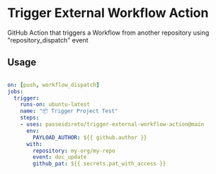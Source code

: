 # Trigger External Workflow Action

GitHub Action that triggers a Workflow from another repository using "repository_dispatch" event

## Usage

```yaml

on: [push, workflow_dispatch]
jobs:
  trigger:
    runs-on: ubuntu-latest
    name: "📦 Trigger Project Test"
    steps:
    - uses: passeidireto/trigger-external-workflow-action@main
      env:
        PAYLOAD_AUTHOR: ${{ github.author }}
      with:
        repository: my-org/my-repo
        event: doc_update
        github_pat: ${{ secrets.pat_with_access }}
```
